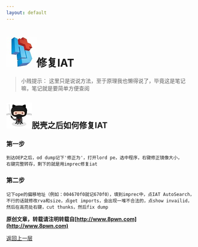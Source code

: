 ```yaml
---
layout: default
---
```

# ![](../img/hj.jpg)修复IAT
>小贱提示： 这里只是说说方法，至于原理我也懒得说了，毕竟这是笔记嘛，笔记就是要简单方便查阅

## ![](../img/github11.png)脱壳之后如何修复IAT
### 第一步
```
到达OEP之后，od dump记下'修正为'，打开lord pe，选中程序，右键修正镜像大小，
右键完整转存，剩下的就是用imprec修复iat
```
### 第二步
```
记下ope的偏移地址（例如：004670f0就记670f0），填到imprec中，点IAT AutoSearch，
不行的话就修改rva和size，点get imports，会出现一堆不合法的，点show invailid，
然后在高亮处右键，cut thunks，然后fix dump
```


__原创文章，转载请注明转载自[http://www.8pwn.com](http://www.8pwn.com)__

[返回上一层](./system)
